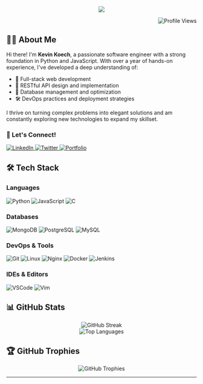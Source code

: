 <div align="center">
  <img src="https://readme-typing-svg.herokuapp.com/?lines=Welcome+to+Kevin's+Profile!;Full+Stack+Developer;Problem+Solver;Open+Source+Enthusiast&center=true&width=380&height=45">
</div>

<p align="right">
  <img src="https://komarev.com/ghpvc/?username=kevinkoech357&style=for-the-badge&color=blue" alt="Profile Views">
</p>

## 👨‍💻 About Me

Hi there! I'm **Kevin Koech**, a passionate software engineer with a strong foundation in Python and JavaScript. With over a year of hands-on experience, I've developed a deep understanding of:

- 🔭 Full-stack web development
- 🌱 RESTful API design and implementation
- 📱 Database management and optimization
- 🛠️ DevOps practices and deployment strategies

I thrive on turning complex problems into elegant solutions and am constantly exploring new technologies to expand my skillset.

### 🤝 Let's Connect!

<div align="left">
  <a href="https://www.linkedin.com/in/kevin-koech-834189263" target="_blank">
    <img src="https://img.shields.io/badge/LinkedIn-0077B5?style=for-the-badge&logo=linkedin&logoColor=white" alt="LinkedIn">
  </a>
  <a href="https://twitter.com/kevinkoech357" target="_blank">
    <img src="https://img.shields.io/badge/Twitter-1DA1F2?style=for-the-badge&logo=twitter&logoColor=white" alt="Twitter">
  </a>
  <a href="https://kevinkoech.site" target="_blank">
    <img src="https://img.shields.io/badge/Portfolio-FF5722?style=for-the-badge&logo=google-chrome&logoColor=white" alt="Portfolio">
  </a>
</div>

## 🛠️ Tech Stack

### Languages
![Python](https://img.shields.io/badge/Python-FFD43B?style=for-the-badge&logo=python&logoColor=blue)
![JavaScript](https://img.shields.io/badge/JavaScript-323330?style=for-the-badge&logo=javascript&logoColor=F7DF1E)
![C](https://img.shields.io/badge/C-00599C?style=for-the-badge&logo=c&logoColor=white)

### Databases
![MongoDB](https://img.shields.io/badge/MongoDB-4EA94B?style=for-the-badge&logo=mongodb&logoColor=white)
![PostgreSQL](https://img.shields.io/badge/PostgreSQL-316192?style=for-the-badge&logo=postgresql&logoColor=white)
![MySQL](https://img.shields.io/badge/MySQL-005C84?style=for-the-badge&logo=mysql&logoColor=white)

### DevOps & Tools
![Git](https://img.shields.io/badge/GIT-E44C30?style=for-the-badge&logo=git&logoColor=white)
![Linux](https://img.shields.io/badge/Linux-FCC624?style=for-the-badge&logo=linux&logoColor=black)
![Nginx](https://img.shields.io/badge/Nginx-009639?style=for-the-badge&logo=nginx&logoColor=white)
![Docker](https://img.shields.io/badge/Docker-2CA5E0?style=for-the-badge&logo=docker&logoColor=white)
![Jenkins](https://img.shields.io/badge/Jenkins-D24939?style=for-the-badge&logo=jenkins&logoColor=white)

### IDEs & Editors
![VSCode](https://img.shields.io/badge/VSCode-0078D4?style=for-the-badge&logo=visual%20studio%20code&logoColor=white)
![Vim](https://img.shields.io/badge/VIM-%2311AB00.svg?&style=for-the-badge&logo=vim&logoColor=white)

## 📊 GitHub Stats

<div align="center">
  <img src="http://github-readme-streak-stats.herokuapp.com?user=kevinkoech357&theme=tokyonight&hide_border=true" alt="GitHub Streak" />
</div>

<div align="center">
  <img src="https://github-readme-stats.vercel.app/api/top-langs/?username=kevinkoech357&theme=tokyonight&hide_border=true&include_all_commits=true&count_private=true&layout=compact" alt="Top Languages" />
</div>

## 🏆 GitHub Trophies
<div align="center">
  <img src="https://github-profile-trophy.vercel.app/?username=kevinkoech357&theme=tokyonight&no-frame=true&no-bg=false&margin-w=4" alt="GitHub Trophies" />
</div>

---
